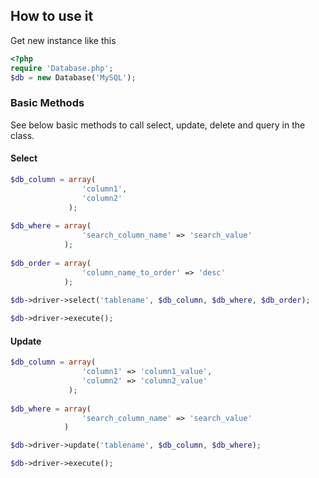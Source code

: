 ## How to use it

Get new instance like this
```php
<?php
require 'Database.php';
$db = new Database('MySQL');
```
### Basic Methods

See below basic methods to call select, update, delete and query in the class.

#### Select
```php
$db_column = array(
				'column1',
				'column2'
			 );
			  
$db_where = array(
				'search_column_name' => 'search_value'
			);
			  
$db_order = array(
				'column_name_to_order' => 'desc'
			);
			  
$db->driver->select('tablename', $db_column, $db_where, $db_order);

$db->driver->execute();
```
#### Update
```php
$db_column = array(
				'column1' => 'column1_value',
				'column2' => 'column2_value'
			 );
			 
$db_where = array(
				'search_column_name' => 'search_value'
			)

$db->driver->update('tablename', $db_column, $db_where);

$db->driver->execute();
```